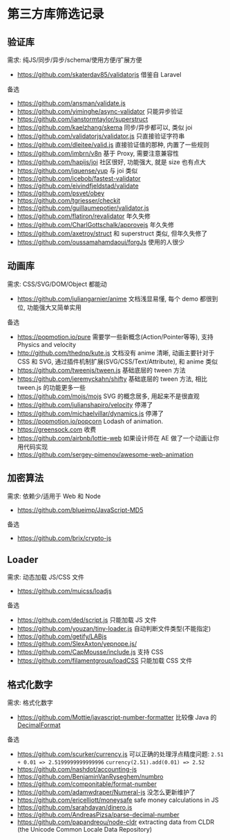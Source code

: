 # 第三方库筛选记录

## 验证库

需求: 纯JS/同步/异步/schema/使用方便/扩展方便
* https://github.com/skaterdav85/validatorjs 借鉴自 Laravel

备选
* https://github.com/ansman/validate.js
* https://github.com/yiminghe/async-validator 只能异步验证
* https://github.com/ianstormtaylor/superstruct
* https://github.com/kaelzhang/skema 同步/异步都可以, 类似 joi
* https://github.com/validatorjs/validator.js 只直接验证字符串
* https://github.com/dleitee/valid.js 直接验证值的那种, 内置了一些规则
* https://github.com/imbrn/v8n 基于 Proxy, 需要注意兼容性
* https://github.com/hapijs/joi 社区很好, 功能强大, 就是 size 也有点大
* https://github.com/jquense/yup 与 joi 类似
* https://github.com/icebob/fastest-validator
* https://github.com/eivindfjeldstad/validate
* https://github.com/psvet/obey
* https://github.com/tgriesser/checkit
* https://github.com/guillaumepotier/validator.js
* https://github.com/flatiron/revalidator 年久失修
* https://github.com/CharlGottschalk/approvejs 年久失修
* https://github.com/axetroy/struct 和 superstruct 类似, 但年久失修了
* https://github.com/oussamahamdaoui/forgJs 使用的人很少

## 动画库

需求: CSS/SVG/DOM/Object 都能动
* https://github.com/juliangarnier/anime 文档浅显易懂, 每个 demo 都很到位, 功能强大又简单实用

备选
* https://popmotion.io/pure 需要学一些新概念(Action/Pointer等等), 支持 Physics and velocity
* http://github.com/thednp/kute.js 文档没有 anime 清晰, 动画主要针对于 CSS 和 SVG, 通过插件机制扩展(SVG/CSS/Text/Attribute), 和 anime 类似
* https://github.com/tweenjs/tween.js 基础底层的 tween 方法
* https://github.com/jeremyckahn/shifty 基础底层的 tween 方法, 相比 tween.js 的功能更多一些
* https://github.com/mojs/mojs SVG 的概念居多, 用起来不是很直观
* https://github.com/julianshapiro/velocity 停滞了
* https://github.com/michaelvillar/dynamics.js 停滞了
* https://popmotion.io/popcorn Lodash of animation.
* https://greensock.com 收费
* https://github.com/airbnb/lottie-web 如果设计师在 AE 做了一个动画让你用代码实现
* https://github.com/sergey-pimenov/awesome-web-animation

## 加密算法

需求: 依赖少/适用于 Web 和 Node
* https://github.com/blueimp/JavaScript-MD5

备选
* https://github.com/brix/crypto-js

## Loader

需求: 动态加载 JS/CSS 文件
* https://github.com/muicss/loadjs

备选
* https://github.com/ded/script.js 只能加载 JS 文件
* https://github.com/youzan/tiny-loader.js 自动判断文件类型(不能指定)
* https://github.com/getify/LABjs
* https://github.com/SlexAxton/yepnope.js/
* https://github.com/CapMousse/include.js 支持 CSS
* https://github.com/filamentgroup/loadCSS 只能加载 CSS 文件

## 格式化数字

需求: 格式化数字
* https://github.com/Mottie/javascript-number-formatter 比较像 Java 的 [DecimalFormat](https://docs.oracle.com/javase/9/docs/api/java/text/DecimalFormat.html)

备选
* https://github.com/scurker/currency.js 可以正确的处理浮点精度问题: `2.51 + 0.01 => 2.5199999999999996` `currency(2.51).add(0.01) => 2.52`
* https://github.com/nashdot/accounting-js
* https://github.com/BenjaminVanRyseghem/numbro
* https://github.com/componitable/format-number
* https://github.com/adamwdraper/Numeral-js 没怎么更新维护了
* https://github.com/ericelliott/moneysafe safe money calculations in JS
* https://github.com/sarahdayan/dinero.js
* https://github.com/AndreasPizsa/parse-decimal-number
* https://github.com/papandreou/node-cldr extracting data from CLDR (the Unicode Common Locale Data Repository)